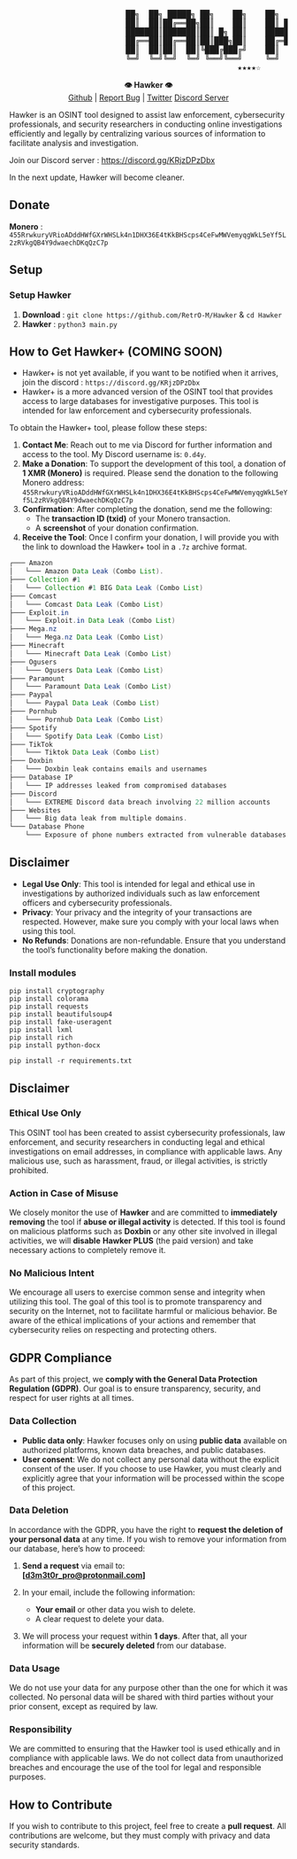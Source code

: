  <pre>
                         ██╗  ██╗ █████╗ ██╗    ██╗    ██╗  ██╗███████╗██████╗ 
                         ██║  ██║██╔══██╗██║    ██║    ██║ ██╔╝██╔════╝██╔══██╗
                         ███████║███████║██║ █╗ ██║    █████╔╝ █████╗  ██████╔╝
                         ██╔══██║██╔══██║██║███╗██║    ██╔═██╗ ██╔══╝  ██╔══██╗
                         ██║  ██║██║  ██║╚███╔███╔╝    ██║  ██╗███████╗██║  ██║
                         ╚═╝  ╚═╝╚═╝  ╚═╝ ╚══╝╚══╝     ╚═╝  ╚═╝╚══════╝╚═╝  ╚═╝
                                                 ★★★★☆
</pre>

<p align='center'>
  <b>👁 Hawker 👁</b><br>  
  <a href="https://github.com/RetrO-M">Github</a> |
  <a href="https://github.com/RetrO-M/Hawker/issues">Report Bug</a> |
  <a href="https://x.com/DeAn0nim0us">Twitter</a>
  <a href="https://discord.gg/KRjzDPzDbx">Discord Server</a>
</p>


Hawker is an OSINT tool designed to assist law enforcement, cybersecurity professionals, and security researchers in conducting online investigations efficiently and legally by centralizing various sources of information to facilitate analysis and investigation.

Join our Discord server : https://discord.gg/KRjzDPzDbx

In the next update, Hawker will become cleaner.

## Donate
**Monero** : `455RrwkuryVRioADddHWfGXrWHSLk4n1DHX36E4tKkBHScps4CeFwMWVemyqgWkL5eYf5L2zRVkgQB4Y9dwaechDKqQzC7p`

## Setup

### Setup Hawker

1. **Download** : `git clone https://github.com/RetrO-M/Hawker` & `cd Hawker`
2. **Hawker** : `python3 main.py`

## How to Get Hawker+ (COMING SOON)

- Hawker+ is not yet available, if you want to be notified when it arrives, join the discord : `https://discord.gg/KRjzDPzDbx`
- Hawker+ is a more advanced version of the OSINT tool that provides access to large databases for investigative purposes. This tool is intended for law enforcement and cybersecurity professionals.

To obtain the Hawker+ tool, please follow these steps:

1. **Contact Me**: Reach out to me via Discord for further information and access to the tool. My Discord username is: `0.d4y`.
2. **Make a Donation**: To support the development of this tool, a donation of **1 XMR (Monero)** is required. Please send the donation to the following Monero address: `455RrwkuryVRioADddHWfGXrWHSLk4n1DHX36E4tKkBHScps4CeFwMWVemyqgWkL5eYf5L2zRVkgQB4Y9dwaechDKqQzC7p`
3. **Confirmation**: After completing the donation, send me the following:
   - The **transaction ID (txid)** of your Monero transaction.
   - A **screenshot** of your donation confirmation.
4. **Receive the Tool**: Once I confirm your donation, I will provide you with the link to download the Hawker+ tool in a `.7z` archive format.

```java
┌─── Amazon
│   └─── Amazon Data Leak (Combo List).
├─── Collection #1
│   └─── Collection #1 BIG Data Leak (Combo List)
├─── Comcast
│   └─── Comcast Data Leak (Combo List)
├─── Exploit.in
│   └─── Exploit.in Data Leak (Combo List)
├─── Mega.nz
│   └─── Mega.nz Data Leak (Combo List)
├─── Minecraft
│   └─── Minecraft Data Leak (Combo List)
├─── Ogusers
│   └─── Ogusers Data Leak (Combo List)
├─── Paramount
│   └─── Paramount Data Leak (Combo List)
├─── Paypal
│   └─── Paypal Data Leak (Combo List)
├─── Pornhub
│   └─── Pornhub Data Leak (Combo List)
├─── Spotify
│   └─── Spotify Data Leak (Combo List)
├─── TikTok
│   └─── Tiktok Data Leak (Combo List)
├─── Doxbin
│   └─── Doxbin leak contains emails and usernames
├─── Database IP
│   └─── IP addresses leaked from compromised databases
├─── Discord
│   └─── EXTREME Discord data breach involving 22 million accounts
├─── Websites
│   └─── Big data leak from multiple domains.
└─── Database Phone
    └─── Exposure of phone numbers extracted from vulnerable databases
```

## Disclaimer

- **Legal Use Only**: This tool is intended for legal and ethical use in investigations by authorized individuals such as law enforcement officers and cybersecurity professionals.
- **Privacy**: Your privacy and the integrity of your transactions are respected. However, make sure you comply with your local laws when using this tool.
- **No Refunds**: Donations are non-refundable. Ensure that you understand the tool’s functionality before making the donation.


### Install modules

```csv
pip install cryptography
pip install colorama
pip install requests
pip install beautifulsoup4
pip install fake-useragent
pip install lxml
pip install rich
pip install python-docx
```

`pip install -r requirements.txt`

## Disclaimer

### Ethical Use Only

This OSINT tool has been created to assist cybersecurity professionals, law enforcement, and security researchers in conducting legal and ethical investigations on email addresses, in compliance with applicable laws. Any malicious use, such as harassment, fraud, or illegal activities, is strictly prohibited.

### **Action in Case of Misuse**
We closely monitor the use of **Hawker** and are committed to **immediately removing** the tool if **abuse or illegal activity** is detected. If this tool is found on malicious platforms such as **Doxbin** or any other site involved in illegal activities, we will **disable** **Hawker PLUS** (the paid version) and take necessary actions to completely remove it.


### No Malicious Intent

We encourage all users to exercise common sense and integrity when utilizing this tool. The goal of this tool is to promote transparency and security on the Internet, not to facilitate harmful or malicious behavior. Be aware of the ethical implications of your actions and remember that cybersecurity relies on respecting and protecting others.

## GDPR Compliance

As part of this project, we **comply with the General Data Protection Regulation (GDPR)**. Our goal is to ensure transparency, security, and respect for user rights at all times.

### Data Collection

- **Public data only**: Hawker focuses only on using **public data** available on authorized platforms, known data breaches, and public databases.
- **User consent**: We do not collect any personal data without the explicit consent of the user. If you choose to use Hawker, you must clearly and explicitly agree that your information will be processed within the scope of this project.

### Data Deletion

In accordance with the GDPR, you have the right to **request the deletion of your personal data** at any time. If you wish to remove your information from our database, here’s how to proceed:

1. **Send a request** via email to:  
   **[d3m3t0r_pro@protonmail.com]**  

2. In your email, include the following information:
   - **Your email** or other data you wish to delete.
   - A clear request to delete your data.

3. We will process your request within **1 days**. After that, all your information will be **securely deleted** from our database.

### Data Usage

We do not use your data for any purpose other than the one for which it was collected. No personal data will be shared with third parties without your prior consent, except as required by law.

### Responsibility

We are committed to ensuring that the Hawker tool is used ethically and in compliance with applicable laws. We do not collect data from unauthorized breaches and encourage the use of the tool for legal and responsible purposes.

## How to Contribute

If you wish to contribute to this project, feel free to create a **pull request**. All contributions are welcome, but they must comply with privacy and data security standards.

